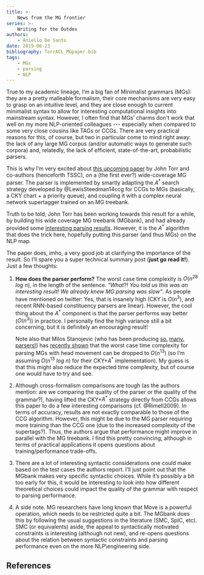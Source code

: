 ```yaml
---
title: >-
    News from the MG frontier
series: >-
    Writing for the Outdex
authors:
    - Aniello De Santo
date: 2019-06-23
bibliography: TorrACL_MGpaper.bib
tags:
    - MGs
    - parsing
    - NLP
---
```




True to my academic lineage, I’m a big fan of Minimalist grammars (MGs): they are a pretty malleable formalism, their core mechanisms are very easy to grasp on an intuitive level, and they are close enough to current minimalist syntax to allow for interesting computational insights into mainstream syntax.
However, I often find that MGs’ charms don't work that well on my more NLP-oriented colleagues --- especially when compared to some very close cousins like TAGs or CCGs.
There are very practical reasons for this, of course, but two in particular come to mind right away: the lack of any large MG corpus (and/or  automatic ways to generate such corpora) and, relatedly, the lack of  efficient, state-of-the-art, probabilistic parsers.

This is why I’m very excited about [this upcoming paper](https://stanojevic.github.io/papers/2019_ACL_MG_Wide_Coverage.pdf) by John Torr  and co-authors (henceforth TSSC), on a (the first ever?) wide-coverage MG parser.
The parser is implemented by smartly adapting the $A^*$ search strategy developed by @LewisSteedman14ccg for CCGs to MGs (basically, a CKY chart + a priority queue), and coupling it with a  complex neural network supertagger trained on an MG treebank.

Truth to be told, John Torr has been working towards this result for a while, by building his wide coverage MG treebank (MGbank), and had already provided some  [interesting parsing results](https://www.aclweb.org/anthology/P18-1055).
However, it is the $A^*$ algorithm that does the trick here, hopefully putting this parser (and thus MGs) on the NLP map.

The paper does, imho, a very good job at clarifying the importance of the result.
So I’ll spare you a super technical summary post (**just go read it!**). Just a few thoughts:

1) **How does the parser perform?** The worst case time complexity is $O(n^28 \text{ } log \text{ } n)$, in the length of the sentence.
*“What?! You told us this was an interesting result! We already knew MG parsing was slow”*.
As people have mentioned on twitter: Yes, that is insanely high (CKY is $O(n^3)$, and recent RNN-based constituency parsers are linear).
However, the cool thing about the $A^*$ component is that the parser performs way better ($O(n^3)$) in practice.
I personally find the high variance still a bit concerning, but it is definitely an encouraging result!

    Note also that Milos Stanojevic (who has been producing [so.](https://stanojevic.github.io/papers/2019_NAACL_CCG_Incremental_Rotation.pdf) [many.](https://linguistics.ucla.edu/people/hunter/parsing/move-eager-mg-lc.pdf) [parsers!](https://www.aclweb.org/anthology/W18-2809)) has [recently shown](http://fg.phil.hhu.de/2019/papers/FG2019-Stanojevic.pdf) that the worst case time complexity for parsing MGs with head movement can be dropped to $O(n^{13})$ (so I’m assuming $O(n^{13} \text{ } log \text{ } n)$ for their CKY+$A^*$ implementation).
    My guess is that this might also reduce the expected time complexity, but of course one would have to try and see.

2) Although cross-formalism comparisons are tough (as the authors mention: are we comparing the quality of the parser or the quality of the grammar?), having lifted the CKY+$A^*$ strategy directly from CCGs allows this paper to do a few interesting comparisons (cf. @Rimell2009).
In terms of accuracy, results are not exactly comparable to those of the CCG algorithm.
However, this might be due to the MG parser requiring more training than the CCG one (due to the increased complexity of the supertags?).
Thus, the authors argue that performance might improve in parallel with the MG treebank. 
I find this pretty convincing, although in terms of practical applications it opens questions about training/performance trade-offs.

2) There are a lot of interesting syntactic considerations one could make based on the test cases the authors report. 
I’ll just point out that the MGbank makes very specific syntactic choices. 
While it’s possibly a bit too early for this, it would be interesting to look into how different theoretical choices could impact the quality of the grammar with respect to parsing performance.

3) A side note. MG researchers have long known that Move is a powerful operation, which needs to be restricted quite a bit.
The MGbank does this by following the usual suggestions in the literature (SMC, SpIC, etc). 
SMC (or equivalents) aside,  the appeal to syntactically motivated constraints is interesting (although not new), and re-opens questions about the relation between syntactic constraints and parsing performance even on the more NLP\engineering side.


## References
